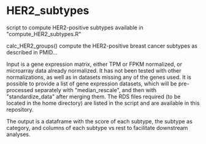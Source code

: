 # HER2_subtypes
script to compute HER2-positive subtypes available in "compute_HER2_subtypes.R"

calc_HER2_groups() compute the HER2-positive breast cancer subtypes as described in PMID...

Input is a gene expression matrix, either TPM or FPKM normalized, or microarray data already normalized. It has not been tested with other normalizations, as well as in datasets missing any of the genes used.
It is possible to provide a list of gene expression datasets, which will be pre-processed separately with "median_rescale", and then with "standardize_data" after merging them.
The RDS files required (to be located in the home directory) are listed in the script and are available in this repository.

The output is a dataframe with the score of each subtype, the subtype as category, and columns of each subtype vs rest to facilitate downstream analyses.

